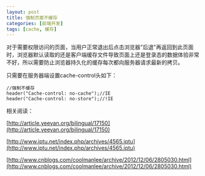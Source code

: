 ```yaml
---
layout: post
title: 强制页面不缓存
categories: [前端开发]
tags: [cache, 缓存]
---
```

对于需要权限访问的页面，当用户正常退出后点击浏览器"后退"再返回到此页面时，浏览器默认读取的还是客户端缓存文件导致页面上还是登录态的数据体验非常不好，所以需要防止浏览器持久化的缓存每次都向服务器请求最新的拷贝。

只需要在服务器端设置cache-control头如下：

	//强制不缓存
	header("Cache-control: no-cache");//IE
	header("Cache-control: no-store");//!IE

相关阅读：

[http://article.yeeyan.org/bilingual/17150](http://article.yeeyan.org/bilingual/17150)

[http://www.iptu.net/index.php/archives/4565.iptu](http://www.iptu.net/index.php/archives/4565.iptu)

[http://www.cnblogs.com/coolmanlee/archive/2012/12/06/2805030.html](http://www.cnblogs.com/coolmanlee/archive/2012/12/06/2805030.html)
